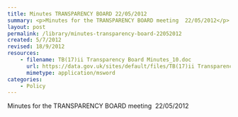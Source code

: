 ```yaml
---
title: Minutes TRANSPARENCY BOARD 22/05/2012
summary: <p>Minutes for the TRANSPARENCY BOARD meeting  22/05/2012</p>
layout: post
permalink: /library/minutes-transparency-board-22052012
created: 5/7/2012
revised: 18/9/2012
resources:
    - filename: TB(17)ii Transparency Board Minutes_10.doc
      url: https://data.gov.uk/sites/default/files/TB(17)ii Transparency Board Minutes_10.doc
      mimetype: application/msword
categories:
    - Policy
---
```


<p>Minutes for the TRANSPARENCY BOARD meeting  22/05/2012</p>
